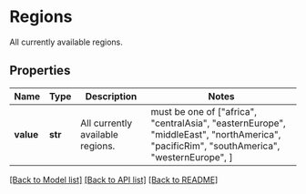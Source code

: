 # Regions

All currently available regions.

## Properties
Name | Type | Description | Notes
------------ | ------------- | ------------- | -------------
**value** | **str** | All currently available regions. |  must be one of ["africa", "centralAsia", "easternEurope", "middleEast", "northAmerica", "pacificRim", "southAmerica", "westernEurope", ]

[[Back to Model list]](../README.md#documentation-for-models) [[Back to API list]](../README.md#documentation-for-api-endpoints) [[Back to README]](../README.md)



